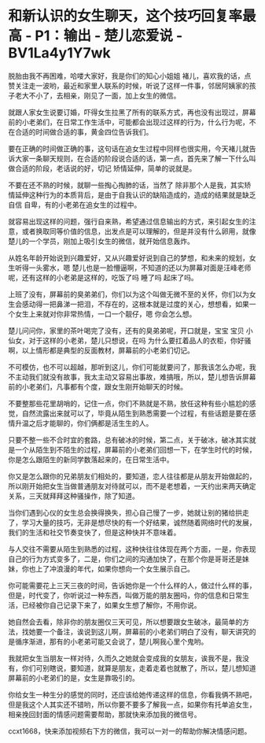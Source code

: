# 和新认识的女生聊天，这个技巧回复率最高 - P1：输出 - 楚儿恋爱说 - BV1La4y1Y7wk

脱胎由我不再困难，哈喽大家好，我是你们的知心小姐姐 褚儿，喜欢我的话，点赞关注走一波哟，最近和家里人联系的时候，听说了这样一件事，邻居阿姨家的孩子老大不小了，去相亲，刚见了一面，加上女生的微信。

就跟人家女生说要订婚，吓得女生拉黑了所有的联系方式，再也没有出现过，屏幕前的小老弟们，在日常工作生活中，可能都会出现过这样的行为，什么行为呢，不在合适的时间做合适的事，黄金四位告诉我们。

要在正确的时间做正确的事，这句话在追女生过程中同样也很实用，今天褚儿就告诉大家一条聊天规则，在合适的阶段说合适的话，第一点，首先来了解一下什么叫做合适的阶段，老话说的好，切记 矫情延伸，简单的说就是。

不要在还不熟的时候，就聊一些掏心掏肺的话，当然了 除非那个人是我，其实矫情延伸这种行为的本质背后，是由于自我认识的缺陷造成的，造成的结果就是缺乏自信 自卑，有的小老弟在追女生的过程中。

就容易出现这样的问题，强行自来熟，希望通过信息输出的方式，来引起女生的注意，或者换取同等价值的信息，出发点是可以理解的，但是并没有什么卵用，就像楚儿的一个学员，刚加上吸引女生的微信，就开始信息轰炸。

从姓名年龄开始说到兴趣爱好，又从兴趣爱好说到自己的梦想，和未来的规划，女生听得一头雾水，嗯 楚儿也是一脸懵逼啊，不知道的还以为屏幕对面是汪峰老师呢，还有这样的小老弟是这样的，吃饭了吗 睡了吗 起床了吗。

上班了没有，屏幕前的臭弟弟们，你们以为这个叫做无微不至的关怀，你们以为女生会感动得一把鼻涕一把泪，不存在的，这根本就是过度的关心，想想看，如果一个女生上来就对你非常热情，一口一个靓仔，嗯 你会怎么想。

楚儿问问你，家里的茶叶喝完了没有，还有的臭弟弟呢，开口就是，宝宝 宝贝 小仙女，对于这样的小老弟，楚儿只想说，在吗 为什么要扛着品人的衣柜，你好骚啊，以上情形都是典型的反面教材，屏幕前的小老弟们切记。

不可模仿，也不可以超越，那听到这儿，你们可能就要问了，那我该怎么办呢，我不主动我们就没有故事，我太主动又容易出事故，难搞哦，所以，楚儿想告诉屏幕前的小老弟们，凡事都有个度，跟女生刚开始聊天的时候。

不要整那些花里胡哨的，记住一点，你们不熟就是不熟，放任这种有些小尴尬的感觉，自然流露出来就可以了，毕竟从陌生到熟悉需要一个过程，有些话题是要在感情升温之后才能聊的，你们俩都是活生生的人。

只要不整一些不合时宜的套路，总有破冰的时候，第二点，关于破冰，破冰其实就是一个从陌生到不陌生的过程，屏幕前的小老弟们回想一下，在学生时代的时候，你是怎么跟陌生的新同学数落起来的，在日常生活中。

你又是怎么跟你的兄弟朋友们相处的，要知道，恋人往往都是从朋友开始做起的，所以刚开始把女生当做普通朋友对待就可以，而不是老想着，一天约出来两天确定关系，三天就拜拜这种骚操作，除了知道。

当你们遇到心仪的女生总会换得换失，担心自己慢了一步，她就让别的猪给拱走了，学习大量的技巧，无非是想尽快的有一个好结果，诚然随着网络时代的发展，我们的生活和社交节奏变快了，但是这种快并不意味着。

与人交往不需要从陌生到熟悉的过程，这种快往往体现在两个方面，一是，你表现自己的行为方式变多了，二是，你们之间的沟通加快了，在那个你是哥哥还是妹妹，你也上了冲浪漫的年代，如果你想向一个女生展示自己。

你可能需要花上三天三夜的时间，告诉她你是一个什么样的人，做过什么样的事，但是，时代变了，你听说过一种东西，叫做万能的朋友圈吗，你的信息和日常生活，已经被你自己记录下来了，如果女生想了解你，不用你说。

她自然会去看，除非你的朋友圈仅三天可见，所以想要跟女生破冰，最简单的方法，找她要一个备注，诶说到这儿啊，屏幕前的小老弟们明白了没有，聊天讲究的是循序渐进，那有的小老弟可能又会说了，楚儿啊我心里个鬼哟。

我就把女生当朋友一样对待，久而久之她就会变成我的女朋友，诶我不是，我没有，你们可别瞎说，要知道，就算是朋友，走着走着也就散了，所以，楚儿想知道屏幕前的小老弟们的是，女生是靠吸引的。

你给女生一种生分的感觉的同时，还应该给她传递这样的信息，你看我俩不熟吧，但是我这个人其实还不错哟，所以你要不要多了解我一点，如果你有托单追女生，相亲挽回封面的情感问题需要帮助，那就快来添加我的微信号。

ccxt1668，快来添加视频右下方的微信，我可以一对一的帮助你解决情感问题。